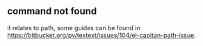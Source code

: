 ## command not found
it relates to path, some guides can be found in
https://bitbucket.org/pv/textext/issues/104/el-capitan-path-issue.
